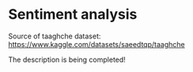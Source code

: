 # Sentiment analysis

Source of taaghche dataset:
https://www.kaggle.com/datasets/saeedtqp/taaghche

The description is being completed!
